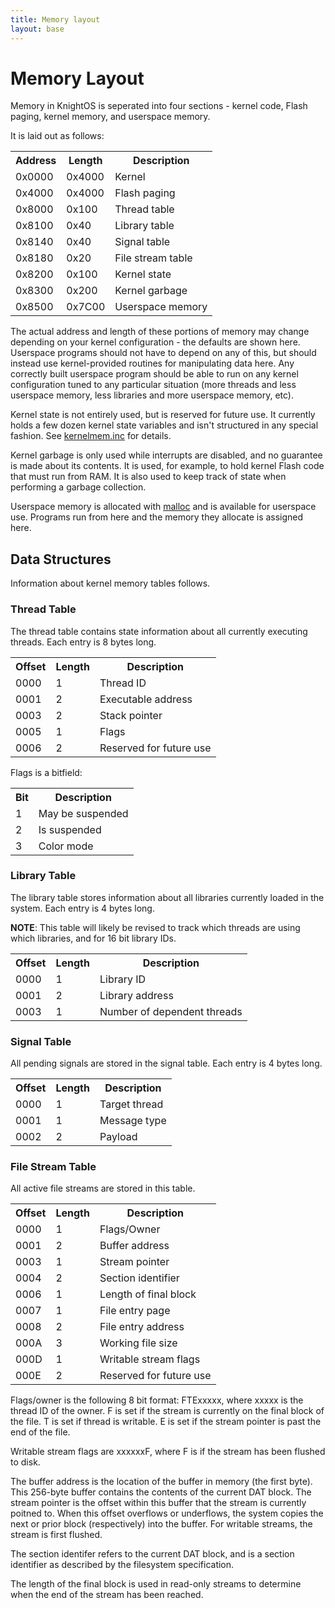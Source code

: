 ```yaml
---
title: Memory layout
layout: base
---
```


# Memory Layout

Memory in KnightOS is seperated into four sections - kernel code, Flash paging, kernel memory, and userspace memory.

It is laid out as follows:

<table class="table">
    <th>Address</th><th>Length</th><th>Description</th>
    <tr><td>0x0000</td><td>0x4000</td><td>Kernel</td></tr>
    <tr><td>0x4000</td><td>0x4000</td><td>Flash paging</td></tr>
    <tr><td>0x8000</td><td>0x100</td><td>Thread table</td></tr>
    <tr><td>0x8100</td><td>0x40</td><td>Library table</td></tr>
    <tr><td>0x8140</td><td>0x40</td><td>Signal table</td></tr>
    <tr><td>0x8180</td><td>0x20</td><td>File stream table</td></tr>
    <tr><td>0x8200</td><td>0x100</td><td>Kernel state</td></tr>
    <tr><td>0x8300</td><td>0x200</td><td>Kernel garbage</td></tr>
    <tr><td>0x8500</td><td>0x7C00</td><td>Userspace memory</td></tr>
</table>

The actual address and length of these portions of memory may change depending on your kernel configuration - the
defaults are shown here. Userspace programs should not have to depend on any of this, but should instead use
kernel-provided routines for manipulating data here. Any correctly built userspace program should be able to run
on any kernel configuration tuned to any particular situation (more threads and less userspace memory, less
libraries and more userspace memory, etc).

Kernel state is not entirely used, but is reserved for future use. It currently holds a few dozen kernel state
variables and isn't structured in any special fashion. See
[kernelmem.inc](https://github.com/KnightOS/kernel/blob/master/inc/kernelmem.inc) for details.

Kernel garbage is only used while interrupts are disabled, and no guarantee is made about its contents. It is
used, for example, to hold kernel Flash code that must run from RAM. It is also used to keep track of state when
performing a garbage collection.

Userspace memory is allocated with [malloc](http://www.knightos.org/docs/reference/system.html#malloc) and is
available for userspace use. Programs run from here and the memory they allocate is assigned here.

## Data Structures

Information about kernel memory tables follows.

### Thread Table

The thread table contains state information about all currently executing threads. Each entry is 8 bytes long.

<table class="table">
    <th>Offset</th><th>Length</th><th>Description</th>
    <tr><td>0000</td><td>1</td><td>Thread ID</td></tr>
    <tr><td>0001</td><td>2</td><td>Executable address</td></tr>
    <tr><td>0003</td><td>2</td><td>Stack pointer</td></tr>
    <tr><td>0005</td><td>1</td><td>Flags</td></tr>
    <tr><td>0006</td><td>2</td><td>Reserved for future use</td></tr>
</table>

Flags is a bitfield:

<table class="table">
    <th>Bit</th><th>Description</th>
    <tr><td>1</td><td>May be suspended</td></tr>
    <tr><td>2</td><td>Is suspended</td></tr>
    <tr><td>3</td><td>Color mode</td></tr>
</table>

### Library Table

The library table stores information about all libraries currently loaded in the system. Each entry is 4 bytes long.

**NOTE**: This table will likely be revised to track which threads are using which libraries, and for 16 bit library IDs.

<table class="table">
    <th>Offset</th><th>Length</th><th>Description</th>
    <tr><td>0000</td><td>1</td><td>Library ID</td></tr>
    <tr><td>0001</td><td>2</td><td>Library address</td></tr>
    <tr><td>0003</td><td>1</td><td>Number of dependent threads</td></tr>
</table>

### Signal Table

All pending signals are stored in the signal table. Each entry is 4 bytes long.

<table class="table">
    <th>Offset</th><th>Length</th><th>Description</th>
    <tr><td>0000</td><td>1</td><td>Target thread</td></tr>
    <tr><td>0001</td><td>1</td><td>Message type</td></tr>
    <tr><td>0002</td><td>2</td><td>Payload</td></tr>
</table>

### File Stream Table

All active file streams are stored in this table.

<table class="table">
    <th>Offset</th><th>Length</th><th>Description</th>
    <tr><td>0000</td><td>1</td><td>Flags/Owner</td></tr>
    <tr><td>0001</td><td>2</td><td>Buffer address</td></tr>
    <tr><td>0003</td><td>1</td><td>Stream pointer</td></tr>
    <tr><td>0004</td><td>2</td><td>Section identifier</td></tr>
    <tr><td>0006</td><td>1</td><td>Length of final block</td></tr>
    <tr><td>0007</td><td>1</td><td>File entry page</td></tr>
    <tr><td>0008</td><td>2</td><td>File entry address</td></tr>
    <tr><td>000A</td><td>3</td><td>Working file size</td></tr>
    <tr><td>000D</td><td>1</td><td>Writable stream flags</td></tr>
    <tr><td>000E</td><td>2</td><td>Reserved for future use</td></tr>
</table>

Flags/owner is the following 8 bit format: FTExxxxx, where xxxxx is the thread ID of the owner. F is set if the stream is currently on the
final block of the file. T is set if thread is writable. E is set if the stream pointer is past the end of the file.

Writable stream flags are xxxxxxF, where F is if the stream has been flushed to disk.

The buffer address is the location of the buffer in memory (the first byte). This 256-byte buffer contains the contents of the current DAT
block. The stream pointer is the offset within this buffer that the stream is currently poitned to. When this offset overflows or underflows,
the system copies the next or prior block (respectively) into the buffer. For writable streams, the stream is first flushed.

The section identifer refers to the current DAT block, and is a section identifier as described by the filesystem specification.

The length of the final block is used in read-only streams to determine when the end of the stream has been reached.
